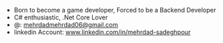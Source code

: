 - Born to become a game developer, Forced to be a Backend Developer
- C# enthusiastic, .Net Core Lover
- @: mehrdadmehrdad06@gmail.com
- linkedin Account: www.linkedin.com/in/mehrdad-sadeghpour
